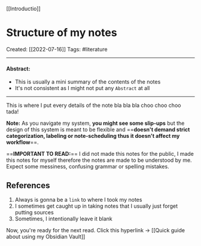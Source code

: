 [[Introductio]] 

# Structure of my notes 
Created:  [[2022-07-16]]
Tags: #literature 

---
#### Abstract:
- This is usually a mini summary of the contents of the notes 
- It's not consistent as I might not put any `Abstract` at all 
---

This is where I put every details of the note
bla bla bla
choo choo choo
tada!

**Note:**
As you navigate my system, **you might see some slip-ups** but the design of this system is meant to be flexible and ==**doesn't demand strict categorization, labeling or note-scheduling thus it doesn't affect my workflow**==. 


==**IMPORTANT TO READ:**== 
I did not made this notes for the public, I made this notes for myself therefore the notes are made to be understood by me. Expect some messiness, confusing grammar or spelling mistakes.  



## References
1. Always is gonna be a `link` to where I took my notes
2. I sometimes get caught up in taking notes that I usually just forget putting sources 
3. Sometimes, I intentionally leave it blank


Now, you're ready for the next read.
Click this hyperlink -> [[Quick guide about using my Obsidian Vault]]

